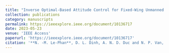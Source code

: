 ```yaml
---
title: "Inverse Optimal-Based Attitude Control for Fixed-Wing Unmanned Aerial Vehicles"
collection: publications
category: manuscripts
permalink: https://ieeexplore.ieee.org/document/10136717
date: 2023-05-23
venue: 'IEEE Access'
paperurl: 'https://ieeexplore.ieee.org/document/10136717'
citation: '**N. -M. Le-Phan**, D. L. Dinh, A. N. D. Duc and N. P. Van, "Inverse Optimal-Based Attitude Control for Fixed-Wing Unmanned Aerial Vehicles," in IEEE Access, vol. 11, pp. 52996-53005, 2023, doi: 10.1109/ACCESS.2023.3280424.'
---
```

